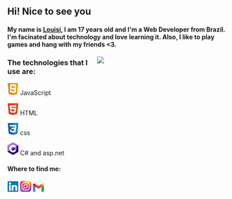 ## Hi! Nice to see you

#### My name is [Louisi](https://www.linkedin.com/in/louisi-de-mello-tomasi-dalazen-497a04207/), I am 17 years old and I'm a Web Developer from Brazil. I'm facinated about technology and love learning it. Also, I like to play games and hang with my friends <3. 

<img src="https://i.pinimg.com/originals/12/78/45/127845a0cd31a3fc7ed551a01ef1ef56.gif" width="300px" align="right" />


### The technologies that I use are: 

 <img src="img/js.png" width="25px" /> JavaScript
 
 <img src="img/html.png" width="25px" /> HTML
 
 <img src="img/css.png" width="25px" />  css
 
 <img src="img/cs.png" width="25px" /> C# and asp.net
 
 #### Where to find me:
<a href="https://www.linkedin.com/in/louisi-de-mello-tomasi-dalazen-497a04207/"><img src="img/linkedin.png" width="25px" /></a> 
<a href="https://www.instagram.com/louisimtd/"><img src="img/insta.png" width="25px" /></a> 
<a href="mailto:louisimtd@gmail.com"><img src="img/gmail.png" width="25px" /></a>




